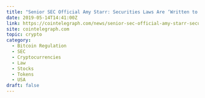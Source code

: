 ```yaml
---
title: "Senior SEC Official Amy Starr: Securities Laws Are ‘Written to Be Dynamic’"
date: 2019-05-14T14:41:00Z
link: https://cointelegraph.com/news/senior-sec-official-amy-starr-securities-laws-are-written-to-be-dynamic?utm_medium=RSS&utm_source=hune
site: cointelegraph.com
topic: crypto
category:
  - Bitcoin Regulation
  - SEC
  - Cryptocurrencies
  - Law
  - Stocks
  - Tokens
  - USA
draft: false
---
```

